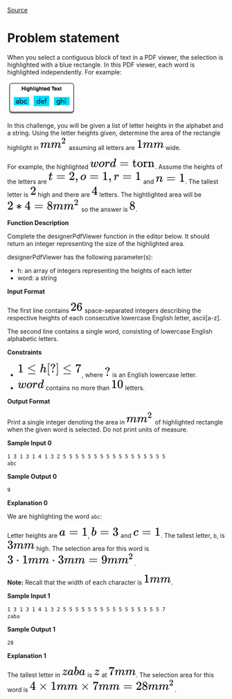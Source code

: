 [Source](https://www.hackerrank.com/challenges/designer-pdf-viewer)
# Problem statement
When you select a contiguous block of text in a PDF viewer, the selection is highlighted with a blue rectangle. In this PDF viewer, each word is highlighted independently. For example: 

![](./Resources/1471640108-6c01750b16-PDF-highighting.png)

In this challenge, you will be given a list of letter heights in the alphabet and a string.  Using the letter heights given, determine the area of the rectangle highlight in ![](./Resources/Element1.svg) assuming all letters are ![](./Resources/Element2.svg) wide.  

For example, the highlighted ![](./Resources/Element3.svg).  Assume the heights of the letters are ![](./Resources/Element4.svg) and ![](./Resources/Element5.svg).  The tallest letter is ![](./Resources/Element6.svg) high and there are ![](./Resources/Element7.svg) letters.  The hightlighted area will be ![](./Resources/Element8.svg) so the answer is ![](./Resources/Element9.svg).  


**Function Description**  

Complete the designerPdfViewer function in the editor below.  It should return an integer representing the size of the highlighted area.  

designerPdfViewer has the following parameter(s):


* h: an array of integers representing the heights of each letter  
* word: a string  

**Input Format**

The first line contains ![](./Resources/Element10.svg) space-separated integers describing the respective heights of each consecutive lowercase English letter, ascii[a-z]. 


The second line contains a single word, consisting of lowercase English alphabetic letters.


**Constraints**


* ![](./Resources/Element11.svg), where ![](./Resources/Element12.svg) is an English lowercase letter.
* ![](./Resources/Element13.svg) contains no more than ![](./Resources/Element14.svg) letters.   

**Output Format**

Print a single integer denoting the area in ![](./Resources/Element1.svg) of highlighted rectangle when the given word is selected. Do not print units of measure.


**Sample Input 0**

```
1 3 1 3 1 4 1 3 2 5 5 5 5 5 5 5 5 5 5 5 5 5 5 5 5 5
abc
```

**Sample Output 0**

```
9
```

**Explanation 0**

We are highlighting the word ```abc```:

Letter heights are ![](./Resources/Element15.svg), ![](./Resources/Element16.svg) and ![](./Resources/Element17.svg). The tallest letter, ```b```, is ![](./Resources/Element18.svg) high. The selection area for this word is ![](./Resources/Element19.svg).


**Note:** Recall that the width of each character is ![](./Resources/Element2.svg).


**Sample Input 1**

```
1 3 1 3 1 4 1 3 2 5 5 5 5 5 5 5 5 5 5 5 5 5 5 5 5 7
zaba
```

**Sample Output 1**

```
28
```

**Explanation 1**

The tallest letter in ![](./Resources/Element20.svg) is ![](./Resources/Element21.svg) at ![](./Resources/Element22.svg). The selection area for this word is ![](./Resources/Element23.svg).

